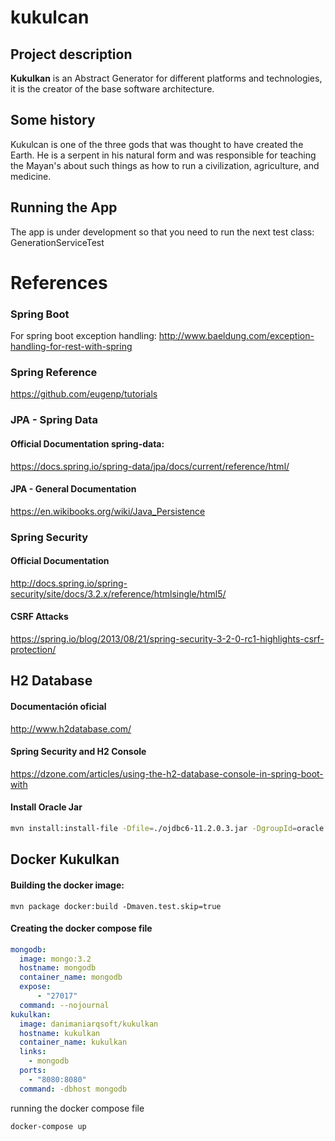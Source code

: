 # kukulcan

## Project description

**Kukulkan** is an Abstract Generator for different platforms and technologies, it is the creator of the base software architecture.

## Some history

Kukulcan is one of the three gods that was thought to have created the Earth. He is a serpent in his natural form and was responsible for teaching the Mayan's about such things as how to run a civilization, agriculture, and medicine.

## Running the App

The app is under development so that you need to run the next test class: GenerationServiceTest

# References

### Spring Boot
For spring boot exception handling:
http://www.baeldung.com/exception-handling-for-rest-with-spring

### Spring Reference
https://github.com/eugenp/tutorials

### JPA - Spring Data
#### Official Documentation **spring-data:**
https://docs.spring.io/spring-data/jpa/docs/current/reference/html/

#### JPA - General Documentation
https://en.wikibooks.org/wiki/Java_Persistence

### Spring Security
#### Official Documentation
http://docs.spring.io/spring-security/site/docs/3.2.x/reference/htmlsingle/html5/

#### CSRF Attacks
https://spring.io/blog/2013/08/21/spring-security-3-2-0-rc1-highlights-csrf-protection/

## H2 Database
#### Documentación oficial
http://www.h2database.com/

#### Spring Security and H2 Console
https://dzone.com/articles/using-the-h2-database-console-in-spring-boot-with

#### Install Oracle Jar

```bash
mvn install:install-file -Dfile=./ojdbc6-11.2.0.3.jar -DgroupId=oracle -DartifactId=ojdbc6 -Dversion=11.2.0.3 -Dpackaging=jar
```


## Docker Kukulkan

#### Building the docker image:

```
mvn package docker:build -Dmaven.test.skip=true
```

#### Creating the docker compose file


```yml
mongodb:
  image: mongo:3.2
  hostname: mongodb
  container_name: mongodb
  expose:
      - "27017"
  command: --nojournal
kukulkan:
  image: danimaniarqsoft/kukulkan
  hostname: kukulkan
  container_name: kukulkan
  links:
    - mongodb
  ports:
    - "8080:8080"
  command: -dbhost mongodb
```

running the docker compose file

```bash
docker-compose up
```
